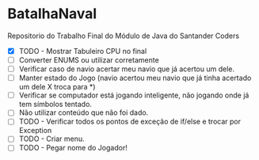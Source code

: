 # BatalhaNaval
Repositorio do Trabalho Final do Módulo de Java do Santander Coders

- [X] TODO - Mostrar Tabuleiro CPU no final
- [ ] Converter ENUMS ou utilizar corretamente
- [ ] Verificar caso de navio acertar meu navio que já acertou um dele.
- [ ] Manter estado do Jogo (navio acertou meu navio que já tinha acertado um dele X troca para *)
- [ ] Verificar se computador está jogando inteligente, não jogando onde já tem símbolos tentado.
- [ ] Não utilizar conteúdo que não foi dado.
- [ ] TODO - Verificar todos os pontos de exceção de if/else e trocar por Exception
- [ ] TODO - Criar menu.
- [ ] TODO - Pegar nome do Jogador!
